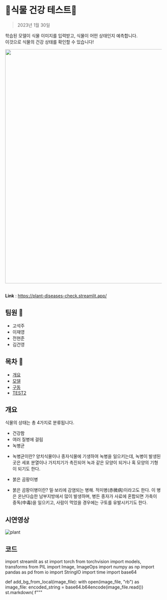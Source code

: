 # 🍃식물 건강 테스트🍃
> 2023년 1월 30일

학습된 모델이 식물 이미지를 입력받고, 식물이 어떤 상태인지 예측합니다.  
이것으로 식물의 건강 상태를 확인할 수 있습니다!

<div align='center'>
  <img src="https://user-images.githubusercontent.com/106129152/215032337-e3d9c5d6-2b2c-47ff-9076-96b388df22b6.png" width="750">
</div>
<br/>

**Link** : https://plant-diseases-check.streamlit.app/
## 팀원 💁
- 고석주
- 이재영
- 전현준
- 김건영



## 목차 :bookmark_tabs:

- [개요](#개요)
- [모델](#모델)
- [구동](#구동)
- [TEST2](#TEST2)


## 개요


식물의 상태는 총 4가지로 분류됩니다.
- 건강함
- 여러 질병에 걸림
- 녹병균
* 녹병균이란? 양치식물이나 종자식물에 기생하여 녹병을 일으키는데, 
  녹병이 발생된 곳은 세포 분열이나 가지치기가 촉진되어 녹과 같은 모양이 되거나 혹 모양의 기형이 되기도 한다.
- 붉은 곰팡이병
* 붉은 곰팡이병이란? 밀·보리에 감염되는 병해. 적미병(赤微病)이라고도 한다. 
이 병은 온난다습한 남부지방에서 많이 발생하며, 병든 종자가 사료에 혼합되면 가축이 중독(中毒)을 일으키고, 
사람이 먹었을 경우에는 구토를 유발시키기도 한다.


## 시연영상
![plant](https://user-images.githubusercontent.com/116260619/215047900-0cb0e739-7d99-4242-b897-1eac00f3d3cf.gif)


## 코드

import streamlit as st
import torch
from torchvision import models, transforms
from PIL import Image, ImageOps
import numpy as np
import pandas as pd
from io import StringIO
import time
import base64

def add_bg_from_local(image_file):
    with open(image_file, "rb") as image_file:
        encoded_string = base64.b64encode(image_file.read())
    st.markdown(
    f"""
    <style>
    .stApp {{
        background-image: url(data:image/{"png"};base64,{encoded_string.decode()});
        background-size: cover
    }}
    
    .block-container.css-91z34k.egzxvld4 {{
        background-color: rgb(255, 255, 255, 0.7);
    }}
    </style>
    """,
    unsafe_allow_html=True
    )
add_bg_from_local('image.jpg')      

result=[]
images=[]
st.title('*식물 건강 테스트*')
st.write('🌿이 식물은 건강할까? 지금 바로 확인해봅시다!')

st.sidebar.subheader("File upload")
file_up = st.sidebar.file_uploader("식물 사진을 업로드해주세요.", type=['jpeg', 'png', 'jpg', 'webp'])
import streamlit as st
import time



def predict(image):
    device = "cuda" if torch.cuda.is_available() else "cpu"
    model = torch.load("model.pt", map_location=device)

    transform = transforms.Compose([
        transforms.Resize(256),
        transforms.CenterCrop(224),
        transforms.ToTensor(),
        transforms.Normalize(
                mean = [0.485, 0.456, 0.406],
                std = [0.229, 0.224, 0.225]
        )])     

    img = Image.open(image)
    batch_t = torch.unsqueeze(transform(img), 0)
    model.eval()
    out = model(batch_t)

    with open('labels.txt') as f:
        classes = [line.strip() for line in f.readlines()]

    prob = torch.nn.functional.softmax(out, dim=1)[0]*100
    _, indices = torch.sort(out, descending = True)
    return [(classes[idx], prob[idx].item()) for idx in indices[0][:1]]

if file_up is not None:
        image = Image.open(file_up)
        images.append(image)
        st.image(image, caption = 'Uploaded Image.', use_column_width = True)
        st.write("")
        my_bar = st.progress(0)

        with st.spinner('Wait for it...'):
            time.sleep(3)



        labels = predict(file_up)
        print(labels)
        # result.append[labels]
        for i in labels[0][0]:
                print(i)
        for i in labels[0][0]:
                if '1' in i:
                        st.write("***결과 : 건강합니다!***")
                        st.write("당신의 노력이 식물을 건강하게 키워냈습니다!")
                if '2' == i:
                        st.write("***결과 : 여러 질병에 걸린 상태입니다!***")
                        st.write("식물도 인간처럼 질병에 걸린답니다.")
                        st.write("농업기술포털의 식물병에 대한 [정보](https://www.nongsaro.go.kr/portal/ps/psv/psvr/psvrc/rdaInterDtl.ps?&menuId=PS00063&cntntsNo=208859) 를 참고해보세요.")
                if '3' == i:
                        st.write("***결과 : 녹병균에 걸린 상태입니다!***")
                        st.write("녹병균은 종류도, 그 예방법도 정말 다양하답니다.")
                        st.write("산림청의 [부분별진단검색](https://www.forest.go.kr/kfsweb/mer/fip/search/selectSrchPartDgnosisList.do?dbhisTpcd=10&dbhisPartActoDgnssCd=01&mn=NKFS_02_02_02_02_06) 을 통해 더 정확한 정보를 찾아보세요.")
                if '4' == i:
                        st.write("***결과 : 붉은 곰팡이병에 걸린 상태입니다!***")
                        st.write("농업기술포털의 [붉은 곰팡이병](https://www.nongsaro.go.kr/portal/ps/pss/pssa/sicknsSearchDtl.ps?pageIndex=1&pageSize=10&&sicknsCode=D00000753&menuId=PS00202) 에 대한 문서를 참고해보세요.")

        st.write("Accuracy!")

        for percent_complete in range(int(labels[0][1])):
                time.sleep(0.01)
                my_bar.progress(percent_complete + 1)
        st.write(str(int(labels[0][1]))+"%") 
